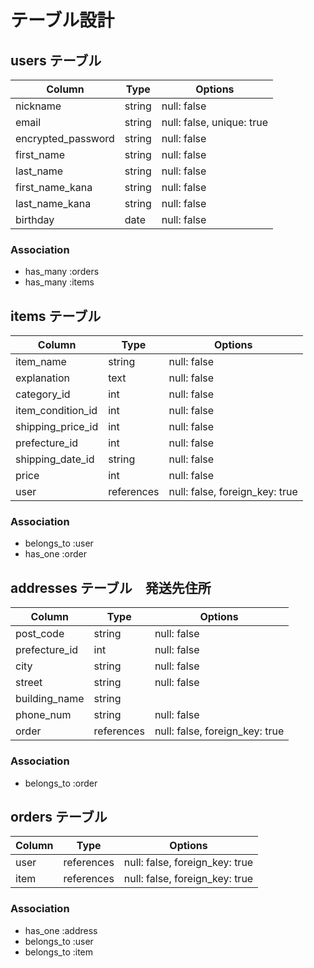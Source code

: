 # テーブル設計

## users テーブル

| Column               | Type   | Options                   |
| -------------------  | ------ | ------------------------- |
| nickname             | string | null: false               |
| email                | string | null: false, unique: true |
| encrypted_password   | string | null: false               |
| first_name           | string | null: false               |
| last_name            | string | null: false               |
| first_name_kana      | string | null: false               |
| last_name_kana       | string | null: false               |
| birthday             | date   | null: false               |

### Association

- has_many :orders
- has_many :items


## items テーブル

| Column              | Type       | Options                        |
| ------------------- | ---------- | ------------------------------ |
| item_name           | string     | null: false                    |
| explanation         | text       | null: false                    |
| category_id         | int        | null: false                    |
| item_condition_id   | int        | null: false                    |
| shipping_price_id   | int        | null: false                    |
| prefecture_id       | int        | null: false                    |
| shipping_date_id    | string     | null: false                    |
| price               | int        | null: false                    |
| user                | references | null: false, foreign_key: true |

### Association

- belongs_to :user
- has_one  :order


## addresses テーブル　発送先住所

| Column          | Type       | Options                        |
| --------------- | ---------- | ------------------------------ |
| post_code       | string     | null: false                    |
| prefecture_id   | int        | null: false                    |
| city            | string     | null: false                    |
| street          | string     | null: false                    |
| building_name   | string     |                                |
| phone_num       | string     | null: false                    |
| order           | references | null: false, foreign_key: true |

### Association

- belongs_to :order

## orders テーブル

| Column           | Type       | Options                        |
| ---------------- | ---------- | ------------------------------ |
| user             | references | null: false, foreign_key: true |
| item             | references | null: false, foreign_key: true |

### Association
- has_one    :address
- belongs_to :user
- belongs_to :item
